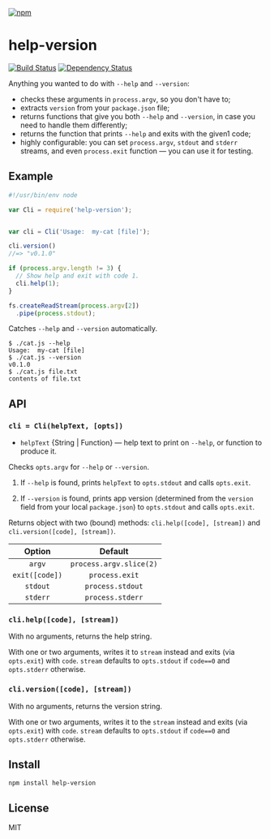 [![npm](https://nodei.co/npm/help-version.png)](https://nodei.co/npm/help-version/)

# help-version

[![Build Status][travis-badge]][travis] [![Dependency Status][david-badge]][david]

Anything you wanted to do with `--help` and `--version`:

- checks these arguments in `process.argv`, so you don't have to;
- extracts `version` from your `package.json` file;
- returns functions that give you both `--help` and `--version`, in case you need to handle them differently;
- returns the function that prints `--help` and exits with the given1 code;
- highly configurable: you can set `process.argv`, `stdout` and `stderr` streams, and even `process.exit` function — you can use it for testing.

[travis]: https://travis-ci.org/eush77/help-version
[travis-badge]: https://travis-ci.org/eush77/help-version.svg
[david]: https://david-dm.org/eush77/help-version
[david-badge]: https://david-dm.org/eush77/help-version.png

## Example

```js
#!/usr/bin/env node

var Cli = require('help-version');


var cli = Cli('Usage:  my-cat [file]');

cli.version()
//=> "v0.1.0"

if (process.argv.length != 3) {
  // Show help and exit with code 1.
  cli.help(1);
}

fs.createReadStream(process.argv[2])
  .pipe(process.stdout);
```

Catches `--help` and `--version` automatically.

```
$ ./cat.js --help
Usage:  my-cat [file]
$ ./cat.js --version
v0.1.0
$ ./cat.js file.txt
contents of file.txt
```

## API

### `cli = Cli(helpText, [opts])`

- `helpText` {String | Function} — help text to print on `--help`, or function to produce it.

Checks `opts.argv` for `--help` or `--version`.

1. If `--help` is found, prints `helpText` to `opts.stdout` and calls `opts.exit`.

2. If `--version` is found, prints app version (determined from the `version` field from your local `package.json`) to `opts.stdout` and calls `opts.exit`.

Returns object with two (bound) methods: `cli.help([code], [stream])` and `cli.version([code], [stream])`.

| Option         | Default                 |
| :------------: | :---------------------: |
| `argv`         | `process.argv.slice(2)` |
| `exit([code])` | `process.exit`          |
| `stdout`       | `process.stdout`        |
| `stderr`       | `process.stderr`        |

### `cli.help([code], [stream])`

With no arguments, returns the help string.

With one or two arguments, writes it to `stream` instead and exits (via `opts.exit`) with `code`. `stream` defaults to `opts.stdout` if `code==0` and `opts.stderr` otherwise.

### `cli.version([code], [stream])`

With no arguments, returns the version string.

With one or two arguments, writes it to the `stream` instead and exits (via `opts.exit`) with `code`. `stream` defaults to `opts.stdout` if `code==0` and `opts.stderr` otherwise.

## Install

```
npm install help-version
```

## License

MIT
